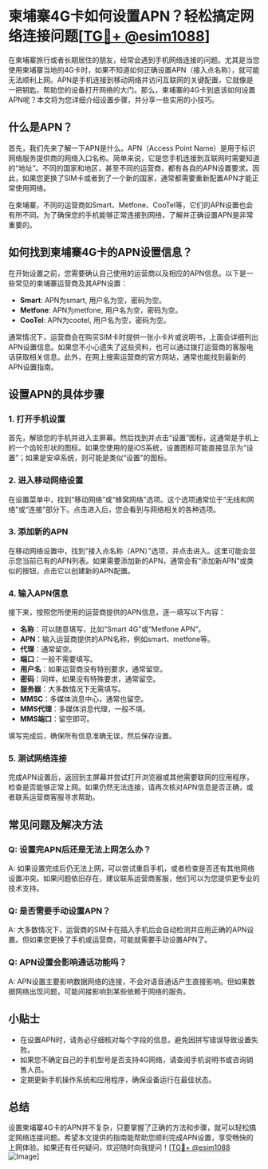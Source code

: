 # 柬埔寨4G卡如何设置APN？轻松搞定网络连接问题[[TG💪+ @esim1088](https://t.me/s/esim1088)]

在柬埔寨旅行或者长期居住的朋友，经常会遇到手机网络连接的问题。尤其是当您使用柬埔寨当地的4G卡时，如果不知道如何正确设置APN（接入点名称），就可能无法顺利上网。APN是手机连接到移动网络并访问互联网的关键配置，它就像是一把钥匙，帮助您的设备打开网络的大门。那么，柬埔寨的4G卡到底该如何设置APN呢？本文将为您详细介绍设置步骤，并分享一些实用的小技巧。

## 什么是APN？

首先，我们先来了解一下APN是什么。APN（Access Point Name）是用于标识网络服务提供商的网络入口名称。简单来说，它是您手机连接到互联网时需要知道的“地址”。不同的国家和地区，甚至不同的运营商，都有各自的APN设置要求。因此，如果您更换了SIM卡或者到了一个新的国家，通常都需要重新配置APN才能正常使用网络。

在柬埔寨，不同的运营商如Smart、Metfone、CooTel等，它们的APN设置也会有所不同。为了确保您的手机能够正常连接到网络，了解并正确设置APN是非常重要的。

## 如何找到柬埔寨4G卡的APN设置信息？

在开始设置之前，您需要确认自己使用的运营商以及相应的APN信息。以下是一些常见的柬埔寨运营商及其APN设置：

- **Smart**: APN为smart, 用户名为空，密码为空。
- **Metfone**: APN为metfone, 用户名为空，密码为空。
- **CooTel**: APN为cootel, 用户名为空，密码为空。

通常情况下，运营商会在购买SIM卡时提供一张小卡片或说明书，上面会详细列出APN设置信息。如果您不小心遗失了这些资料，也可以通过拨打运营商的客服电话获取相关信息。此外，在网上搜索运营商的官方网站，通常也能找到最新的APN设置指南。

## 设置APN的具体步骤

### 1. 打开手机设置

首先，解锁您的手机并进入主屏幕。然后找到并点击“设置”图标，这通常是手机上的一个齿轮形状的图标。如果您使用的是iOS系统，设置图标可能直接显示为“设置”；如果是安卓系统，则可能是类似“设置”的图标。

### 2. 进入移动网络设置

在设置菜单中，找到“移动网络”或“蜂窝网络”选项。这个选项通常位于“无线和网络”或“连接”部分下。点击进入后，您会看到与网络相关的各种选项。

### 3. 添加新的APN

在移动网络设置中，找到“接入点名称（APN）”选项，并点击进入。这里可能会显示您当前已有的APN列表。如果需要添加新的APN，通常会有“添加新APN”或类似的按钮，点击它以创建新的APN配置。

### 4. 输入APN信息

接下来，按照您所使用的运营商提供的APN信息，逐一填写以下内容：
- **名称**：可以随意填写，比如“Smart 4G”或“Metfone APN”。
- **APN**：输入运营商提供的APN名称，例如smart、metfone等。
- **代理**：通常留空。
- **端口**：一般不需要填写。
- **用户名**：如果运营商没有特别要求，通常留空。
- **密码**：同样，如果没有特殊要求，通常留空。
- **服务器**：大多数情况下无需填写。
- **MMSC**：多媒体消息中心，通常也留空。
- **MMS代理**：多媒体消息代理，一般不填。
- **MMS端口**：留空即可。

填写完成后，确保所有信息准确无误，然后保存设置。

### 5. 测试网络连接

完成APN设置后，返回到主屏幕并尝试打开浏览器或其他需要联网的应用程序，检查是否能够正常上网。如果仍然无法连接，请再次核对APN信息是否正确，或者联系运营商客服寻求帮助。

## 常见问题及解决方法

### Q: 设置完APN后还是无法上网怎么办？
A: 如果设置完成后仍无法上网，可以尝试重启手机，或者检查是否还有其他网络设置冲突。如果问题依旧存在，建议联系运营商客服，他们可以为您提供更专业的技术支持。

### Q: 是否需要手动设置APN？
A: 大多数情况下，运营商的SIM卡在插入手机后会自动检测并应用正确的APN设置。但如果您更换了手机或运营商，可能就需要手动设置APN了。

### Q: APN设置会影响通话功能吗？
A: APN设置主要影响数据网络的连接，不会对语音通话产生直接影响。但如果数据网络出现问题，可能间接影响到某些依赖于网络的服务。

## 小贴士

- 在设置APN时，请务必仔细核对每个字段的信息，避免因拼写错误导致设置失败。
- 如果您不确定自己的手机型号是否支持4G网络，请查阅手机说明书或咨询销售人员。
- 定期更新手机操作系统和应用程序，确保设备运行在最佳状态。

## 总结

设置柬埔寨4G卡的APN并不复杂，只要掌握了正确的方法和步骤，就可以轻松搞定网络连接问题。希望本文提供的指南能帮助您顺利完成APN设置，享受畅快的上网体验。如果还有任何疑问，欢迎随时向我提问！[[TG💪+ @esim1088](https://t.me/s/esim1088) ![Image](https://i.postimg.cc/4NQfJmqS/Snipaste-2025-05-13-00-14-12.png)]